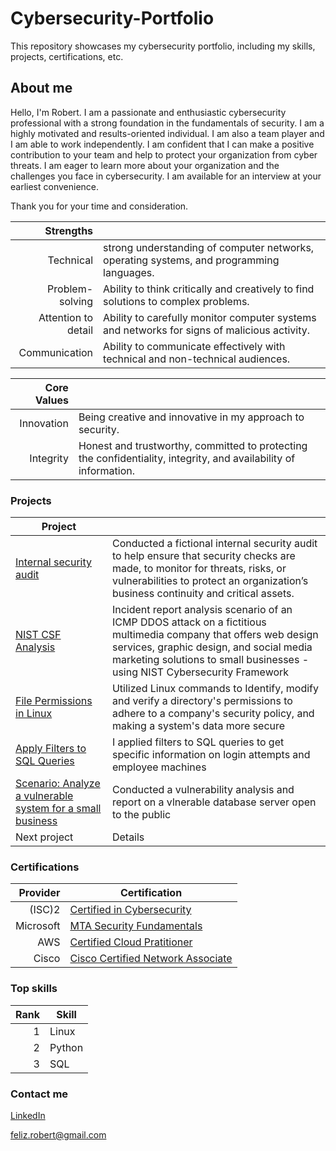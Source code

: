 # Cybersecurity-Portfolio

This repository showcases my cybersecurity portfolio, including my skills, projects, certifications, etc.

## About me

Hello, I'm Robert. I am a passionate and enthusiastic cybersecurity professional with a strong foundation in the fundamentals of security. 
I am a highly motivated and results-oriented individual. I am also a team player and I am able to work independently. I am confident that I can make a positive contribution to your team and help to protect your organization from cyber threats.
I am eager to learn more about your organization and the challenges you face in cybersecurity. I am available for an interview at your earliest convenience.

Thank you for your time and consideration.

| Strengths |  |
|-----:|-----------|
|     Technical | strong understanding of computer networks, operating systems, and programming languages. |
|     Problem-solving |  Ability to think critically and creatively to find solutions to complex problems.   |
|     Attention to detail | Ability to carefully monitor computer systems and networks for signs of malicious activity.       |
|     Communication | Ability to communicate effectively with technical and non-technical audiences.    |

| Core Values |  |
|-----:|-----------|
|     Innovation | Being creative and innovative in my approach to security. |
|     Integrity |  Honest and trustworthy, committed to protecting the confidentiality, integrity, and availability of information.   |

### Projects

| Project |  |
|-----|-----------|
|   [Internal security audit](https://drive.google.com/drive/folders/11MxMBE84hddUFoZe06goHSeIodAXD_Wz?usp=sharing)    | Conducted a fictional internal security audit to help ensure that security checks are made, to monitor for threats, risks, or vulnerabilities to protect an organization’s business continuity and critical assets.|
|     [NIST CSF Analysis](https://drive.google.com/drive/folders/17-c71JZsSXflnd5z-kLaAi1ni56diTRU?usp=drive_link) |  Incident report analysis scenario of an ICMP DDOS attack on a fictitious multimedia company that offers web design services, graphic design, and social media marketing solutions to small businesses - using NIST Cybersecurity Framework   |
|     [File Permissions in Linux](https://drive.google.com/drive/folders/1lwjdxdxJ1T2dPvIVEraZV0IunIaC3lz2?usp=share_link) |  Utilized Linux commands to Identify, modify and verify a directory's permissions to adhere to a company's security policy, and making a system's data more secure   |
|     [Apply Filters to SQL Queries](https://drive.google.com/drive/folders/1Gsv248J2Xjsl8v2W52bUdVB8RDnp5uiY?usp=drive_link) |  I applied filters to SQL queries to get specific information on login attempts and employee machines   |
|     [Scenario: Analyze a vulnerable system for a small business](https://drive.google.com/drive/folders/14SbZaZFzIc2QboXWuM2UoKqdlKx8ApDU?usp=drive_link) |  Conducted a vulnerability analysis and report on a vlnerable database server open to the public   |
|     Next project |  Details   |


### Certifications
| Provider | Certification |
|-----:|-----------|
|     (ISC)2| [Certified in Cybersecurity](https://www.credly.com/badges/bbb8cabb-1f20-4def-82f7-145f4e346386/public_url)   |
|     Microsoft| [MTA Security Fundamentals](https://www.credly.com/badges/f087cd17-be54-497d-a8c2-c7c0481c9031/public_url)    |
|     AWS| [Certified Cloud Pratitioner](https://www.credly.com/badges/fa4eadd4-c930-4ec9-ab45-280f8ea4e51b/public_url)      |
|     Cisco| [Cisco Certified Network Associate](https://www.credly.com/badges/2a142bff-e2d9-467f-8b87-cf1c572098f9/public_url)  |

  
### Top skills
| Rank | Skill |
|-----:|-----------|
|     1| Linux |
|     2| Python   |
|     3| SQL        |

### Contact me
[LinkedIn](https://www.linkedin.com/in/robert-feliz/) 

feliz.robert@gmail.com

